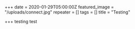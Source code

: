 +++
date = 2020-01-29T05:00:00Z
featured_image = "/uploads/connect.jpg"
repeater = []
tags = []
title = "Testing"

+++
testing test